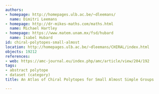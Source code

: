 ```yaml
---
authors:
- homepage: http://homepages.ulb.ac.be/~dleemans/
  name: Dimitri Leemans
- homepage: http://dr-mikes-maths.com/maths.html
  name: Michael Hartley
- homepage: https://www.matem.unam.mx/fsd/hubard
  name: Isabel Hubard
id: chiral-polytopes-small-almost
location: http://homepages.ulb.ac.be/~dleemans/CHIRAL/index.html
objects: 19212
references:
- web: https://amc-journal.eu/index.php/amc/article/view/204/192
tags:
- abstract polytope
- dataset (category)
title: An Atlas of Chiral Polytopes for Small Almost Simple Groups

---
```


